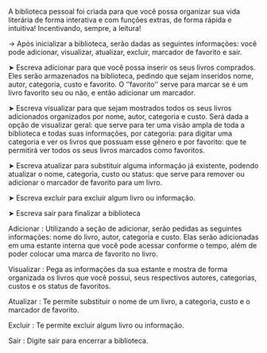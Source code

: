 A biblioteca pessoal foi criada para que você possa organizar sua vida literária de forma interativa e com funções extras, de forma rápida e intuitiva! Incentivando, sempre, a leitura!

→ Após inicializar a biblioteca, serão dadas as seguintes informações: você pode adicionar, visualizar, atualizar, excluir, marcador de favorito e sair.

➤ Escreva adicionar para que você possa inserir os seus livros comprados. Eles serão armazenados na biblioteca, pedindo que sejam inseridos nome, autor, categoria, custo e favorito. O ‘’favorito’’ serve para marcar se é um livro favorito seu ou não, e então adicionar um marcador.

➤ Escreva visualizar para que sejam mostrados todos os seus livros adicionados organizados por nome, autor, categoria e custo. Será dada a opção de visualizar geral: que serve para ter uma visão ampla de toda a biblioteca e todas suas informações, por categoria: para digitar uma categoria e ver os livros que possuam esse gênero e por favorito: que te permitirá ver todos os seus livros marcados como favoritos.

➤ Escreva atualizar para substituir alguma informação já existente, podendo atualizar o nome, categoria, custo ou status: que serve para remover ou adicionar o marcador de favorito para um livro.

➤ Escreva excluir para excluir algum livro ou informação.

➤ Escreva sair para finalizar a biblioteca

Adicionar :  Utilizando a seção de adicionar, serão pedidas as seguintes informações: nome do livro, autor, categoria e custo. Elas serão adicionadas em uma estante interna que você pode acessar conforme o tempo, além de poder colocar uma marca de favorito no livro.

Visualizar :  Pega as informações da sua estante e mostra de forma organizada os livros que você possui, seus respectivos autores, categorias, custos e os status de favoritos.

Atualizar :  Te permite substituir o nome de um livro, a categoria, custo e o marcador de favorito.

Excluir :  Te permite excluir algum livro ou informação.

Sair :  Digite sair para encerrar a biblioteca.
